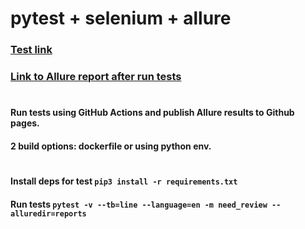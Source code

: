 # pytest + selenium + allure

### [Test link](http://selenium1py.pythonanywhere.com/)

### [Link to Allure report after run tests](https://vgoroshenko.github.io/auto_py_final/)

#

#### Run tests using GitHub Actions and publish Allure results to Github pages. 

#### 2 build options: dockerfile or using python env.

#

#### Install deps for test `pip3 install -r requirements.txt`

#### Run tests  `pytest -v --tb=line --language=en -m need_review --alluredir=reports`

